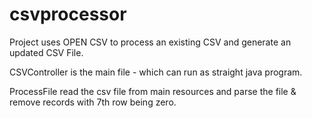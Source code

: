 # csvprocessor

Project uses OPEN CSV to process an existing CSV and generate an updated CSV File.

CSVController is the main file - which can run as straight java program. 

ProcessFile read the csv file from main resources and parse the file & remove records with 7th row being zero. 